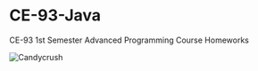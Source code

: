 CE-93-Java
==========
CE-93 1st Semester Advanced Programming Course Homeworks

![Candycrush](http://media.alex-mercer.com/images/candycrush.png)
